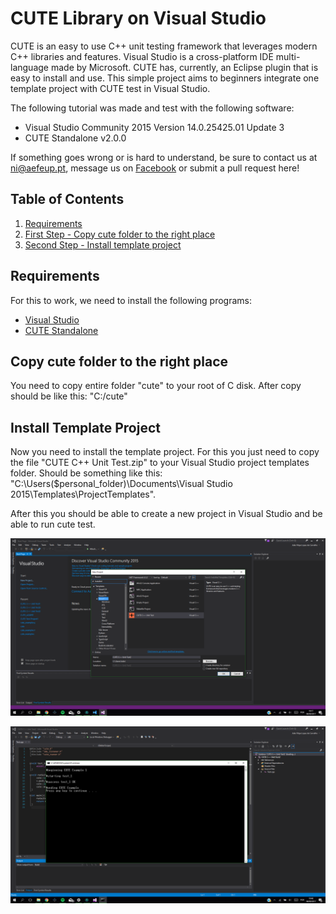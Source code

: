 # CUTE Library on Visual Studio
CUTE is an easy to use C++ unit testing framework that leverages modern C++ libraries and features. 
Visual Studio is a cross-platform IDE multi-language made by Microsoft.
CUTE has, currently, an Eclipse plugin that is easy to install and use. 
This simple project aims to beginners integrate one template project with CUTE test in Visual Studio.



The following tutorial was made and test with the following software:
* Visual Studio Community 2015 Version 14.0.25425.01 Update 3
* CUTE Standalone v2.0.0

If something goes wrong or is hard to understand, be sure to contact us at [ni@aefeup.pt](mailto:ni@aefeup.pt), message us on [Facebook](www.facebook.com/niaefeup) or submit a pull request here!

## Table of Contents
1. [Requirements](#requirements)
2. [First Step - Copy cute folder to the right place](#copy-cute-folder-to-the-right-place)
3. [Second Step - Install template project](#install-template-project)

## Requirements

For this to work, we need to install the following programs:
* [Visual Studio](https://www.jetbrains.com/clion/)
* [CUTE Standalone](http://cute-test.com/projects/cute/wiki/CUTE_Standalone)

## Copy cute folder to the right place

You need to copy entire folder "cute" to your root of C disk. After copy should be like this: "C:/cute"

## Install Template Project

Now you need to install the template project. For this you just need to copy the file "CUTE C++ Unit Test.zip" to your Visual Studio project templates folder. Should be something like this: "C:\Users\($personal_folder)\Documents\Visual Studio 2015\Templates\ProjectTemplates".

After this you should be able to create a new project in Visual Studio and be able to run cute test.

![Create Project](create_project.png)

![Test](test.png)
